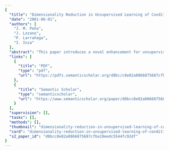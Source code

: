 ```yaml
---
{
  "title": "Dimensionality Reduction in Unsupervised Learning of Conditional Gaussian Networks",
  "date": "2001-06-01",
  "authors": [
    "J. M. Peña",
    "J. Lozano",
    "P. Larrañaga",
    "I. Inza"
  ],
  "abstract": "This paper introduces a novel enhancement for unsupervised learning of conditional Gaussian networks that benefits from feature selection. Our proposal is based on the assumption that, in the absence of labels reflecting the cluster membership of each case of the database, those features that exhibit low correlation with the rest of the features can be considered irrelevant for the learning process. Thus, we suggest performing this process using only the relevant features. Then, every irrelevant feature is added to the learned model to obtain an explanatory model for the original database which is our primary goal. A simple and, thus, efficient measure to assess the relevance of the features for the learning process is presented. Additionally, the form of this measure allows us to calculate a relevance threshold to automatically identify the relevant features. The experimental results reported for synthetic and real-world databases show the ability of our proposal to distinguish between relevant and irrelevant features and to accelerate learning, while still obtaining good explanatory models for the original database.",
  "links": [
    {
      "title": "PDF",
      "type": "pdf",
      "url": "https://pdfs.semanticscholar.org/d8bc/c8e02a0866875687cfba19eedc5544fc92df.pdf"
    },
    {
      "title": "Semantic Scholar",
      "type": "semanticscholar",
      "url": "https://www.semanticscholar.org/paper/d8bcc8e02a0866875687cfba19eedc5544fc92df"
    }
  ],
  "supervision": [],
  "tasks": [],
  "methods": [],
  "thumbnail": "dimensionality-reduction-in-unsupervised-learning-of-conditional-gaussian-networks-thumb.jpg",
  "card": "dimensionality-reduction-in-unsupervised-learning-of-conditional-gaussian-networks-card.jpg",
  "s2_paper_id": "d8bcc8e02a0866875687cfba19eedc5544fc92df"
}
---
```


